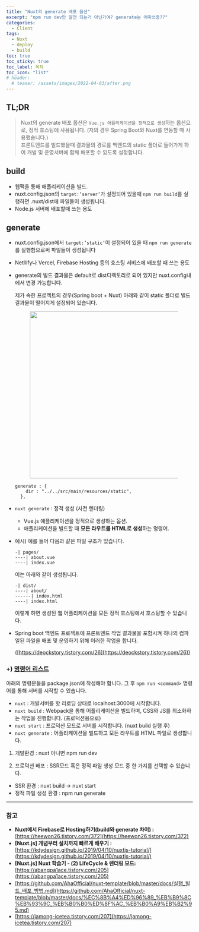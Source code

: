 ```yaml
---
title: "Nuxt의 generate 배포 옵션"
excerpt: "npm run dev만 알면 되는거 아닌가여? generate는 어따쓰죵??"
categories:
  - Client
tags:
  - Nuxt
  - deploy
  - build
toc: true
toc_sticky: true
toc_label: 목차
toc_icon: "list"
# header:
  # teaser: /assets/images/2022-04-03/after.png
---
```

## TL;DR 
> Nuxt의 generate 배포 옵션은 `Vue.js 애플리케이션을 정적으로 생성`하는 옵션으로, 정적 호스팅에 사용됩니다. (저의 경우 Spring Boot와 Nuxt를 연동할 때 사용했습니다.) <br>
프론트엔드를 빌드했을때 결과물의 경로를 백엔드의 static 폴더로 들어가게 하여 개발 및 운영서버에 함께 배포할 수 있도록 설정합니다. 

## build

- 웹팩을 통해 애플리케이션을 빌드.
- nuxt.config.json의 `target:’server’`가 설정되어 있을때 `npm run build`를 실행하면 .nuxt/dist에 파일들이 생성됩니다.
- Node.js 서버에 배포할때 쓰는 용도

## generate

- nuxt.config.json에서 `target:’static’`이 설정되어 있을 때 `npm run generate`를 실행함으로써 파일들이 생성됩니다
- Netllify나 Vercel, Firebase Hosting 등의 호스팅 서비스에 배포할 때 쓰는 용도
- generate의 빌드 결과물은 default로 dist디렉토리로 되어 있지만 nuxt.config내에서 변경 가능합니다.
    
    제가 속한 프로젝트의 경우(Spring boot + Nuxt) 아래와 같이 static 폴더로 빌드 결과물이 떨어지게 설정되어 있습니다.
    
   <figure>
    <img src='{{ "/assets/images/2022-04-11/Untitled.png" | relative_url }}' width="450" />
  </figure>
    
    ```
    generate : {
        dir : "../../src/main/resources/static",
      },
    ```
    
- `nuxt generate` : 정적 생성 (사전 렌더링)
    - Vue.js 애플리케이션을 정적으로 생성하는 옵션.
    - 애플리케이션을 빌드할 때 **모든 라우트를 HTML로 생성**하는 명령어.
- 예시) 예를 들어 다음과 같은 파일 구조가 있습니다.
    
    ```
    -| pages/
    ----| about.vue
    ----| index.vue
    ```
    
    이는 아래와 같이 생성됩니다.
    
    ```
    -| dist/
    ----| about/
    ------| index.html
    ----| index.html
    ```
    
    이렇게 하면 생성된 웹 어플리케이션을 모든 정적 호스팅에서 호스팅할 수 있습니다. 
    
- Spring boot 백엔드 프로젝트에 프론트엔드 작업 결과물을 포함시켜 하나의 컴파일된 파일을 배포 및 운영하기 위해 이러한 작업을 합니다.
    
    ([https://deockstory.tistory.com/26](https://deockstory.tistory.com/26))
    

### +) [명령어 리스트](https://develop365.gitlab.io/nuxtjs-0.10.7-doc/ko/guide/commands/)

아래의 명령문들을 package.json에 작성해야 합니다. 그 후 `npm run <command>` 명령어를 통해 서버를 시작할 수 있습니다. 

- `nuxt` : 개발서버를 핫 리로딩 상태로 localhost:3000에 시작합니다.
- `nuxt build` : Webpack을 통해 어플리케이션을 빌드하며, CSS와 JS를 최소화하는 작업을 진행합니다. (프로덕션용으로)
- `nuxt start` : 프로덕션 모드로 서버를 시작합니다. (nuxt build 실행 후)
- `nuxt generate` : 어플리케이션을 빌드하고 모든 라우트를 HTML 파일로 생성합니다.

1) 개발환경 : nuxt 아니면 npm run dev

2) 프로덕션 배포 : SSR모드 혹은 정적 파일 생성 모드 중 한 가지를 선택할 수 있습니다. 

- SSR 환경 : nuxt build → nuxt start
- 정적 파일 생성 환경 : npm run generate

---

### 참고

- **Nuxt에서 Firebase로 Hosting하기(build와 generate 차이) :** [https://heewon26.tistory.com/372](https://heewon26.tistory.com/372)
- ****[Nuxt.js] 개념부터 설치까지 빠르게 배우기 :**** [https://kdydesign.github.io/2019/04/10/nuxtjs-tutorial/](https://kdydesign.github.io/2019/04/10/nuxtjs-tutorial/)
- ****[Nuxt.js] Nuxt 학습기 - (2) LifeCycle & 렌더링 모드:**** [https://abangpa1ace.tistory.com/205](https://abangpa1ace.tistory.com/205)
- [https://github.com/AhaOfficial/nuxt-template/blob/master/docs/실행_빌드_배포_방법.md](https://github.com/AhaOfficial/nuxt-template/blob/master/docs/%EC%8B%A4%ED%96%89_%EB%B9%8C%EB%93%9C_%EB%B0%B0%ED%8F%AC_%EB%B0%A9%EB%B2%95.md)
- [https://jamong-icetea.tistory.com/207](https://jamong-icetea.tistory.com/207)